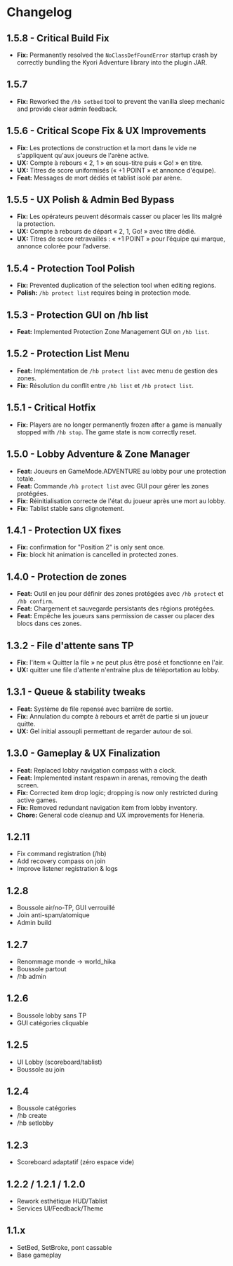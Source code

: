 # Changelog

## 1.5.8 - Critical Build Fix
- **Fix:** Permanently resolved the `NoClassDefFoundError` startup crash by correctly bundling the Kyori Adventure library into the plugin JAR.

## 1.5.7
- **Fix:** Reworked the `/hb setbed` tool to prevent the vanilla sleep mechanic and provide clear admin feedback.

## 1.5.6 - Critical Scope Fix & UX Improvements
- **Fix:** Les protections de construction et la mort dans le vide ne s'appliquent qu'aux joueurs de l'arène active.
- **UX:** Compte à rebours « 2, 1 » en sous-titre puis « Go! » en titre.
- **UX:** Titres de score uniformisés (« +1 POINT » et annonce d'équipe).
- **Feat:** Messages de mort dédiés et tablist isolé par arène.

## 1.5.5 - UX Polish & Admin Bed Bypass
- **Fix:** Les opérateurs peuvent désormais casser ou placer les lits malgré la protection.
- **UX:** Compte à rebours de départ « 2, 1, Go! » avec titre dédié.
- **UX:** Titres de score retravaillés : « +1 POINT » pour l’équipe qui marque, annonce colorée pour l’adverse.

## 1.5.4 - Protection Tool Polish
- **Fix:** Prevented duplication of the selection tool when editing regions.
- **Polish:** `/hb protect list` requires being in protection mode.

## 1.5.3 - Protection GUI on /hb list
- **Feat:** Implemented Protection Zone Management GUI on `/hb list`.

## 1.5.2 - Protection List Menu
- **Feat:** Implémentation de `/hb protect list` avec menu de gestion des zones.
- **Fix:** Résolution du conflit entre `/hb list` et `/hb protect list`.

## 1.5.1 - Critical Hotfix
- **Fix:** Players are no longer permanently frozen after a game is manually stopped with `/hb stop`. The game state is now correctly reset.

## 1.5.0 - Lobby Adventure & Zone Manager
- **Feat:** Joueurs en GameMode.ADVENTURE au lobby pour une protection totale.
- **Feat:** Commande `/hb protect list` avec GUI pour gérer les zones protégées.
- **Fix:** Réinitialisation correcte de l'état du joueur après une mort au lobby.
- **Fix:** Tablist stable sans clignotement.

## 1.4.1 - Protection UX fixes
- **Fix:** confirmation for "Position 2" is only sent once.
- **Fix:** block hit animation is cancelled in protected zones.

## 1.4.0 - Protection de zones
- **Feat:** Outil en jeu pour définir des zones protégées avec `/hb protect` et `/hb confirm`.
- **Feat:** Chargement et sauvegarde persistants des régions protégées.
- **Feat:** Empêche les joueurs sans permission de casser ou placer des blocs dans ces zones.

## 1.3.2 - File d'attente sans TP
- **Fix:** l'item « Quitter la file » ne peut plus être posé et fonctionne en l'air.
- **UX:** quitter une file d'attente n'entraîne plus de téléportation au lobby.

## 1.3.1 - Queue & stability tweaks
- **Feat:** Système de file repensé avec barrière de sortie.
- **Fix:** Annulation du compte à rebours et arrêt de partie si un joueur quitte.
- **UX:** Gel initial assoupli permettant de regarder autour de soi.

## 1.3.0 - Gameplay & UX Finalization
- **Feat:** Replaced lobby navigation compass with a clock.
- **Feat:** Implemented instant respawn in arenas, removing the death screen.
- **Fix:** Corrected item drop logic; dropping is now only restricted during active games.
- **Fix:** Removed redundant navigation item from lobby inventory.
- **Chore:** General code cleanup and UX improvements for Heneria.

## 1.2.11
- Fix command registration (/hb)
- Add recovery compass on join
- Improve listener registration & logs

## 1.2.8
- Boussole air/no-TP, GUI verrouillé
- Join anti-spam/atomique
- Admin build

## 1.2.7
- Renommage monde → world_hika
- Boussole partout
- /hb admin

## 1.2.6
- Boussole lobby sans TP
- GUI catégories cliquable

## 1.2.5
- UI Lobby (scoreboard/tablist)
- Boussole au join

## 1.2.4
- Boussole catégories
- /hb create <nom> <teamSize>
- /hb setlobby

## 1.2.3
- Scoreboard adaptatif (zéro espace vide)

## 1.2.2 / 1.2.1 / 1.2.0
- Rework esthétique HUD/Tablist
- Services UI/Feedback/Theme

## 1.1.x
- SetBed, SetBroke, pont cassable
- Base gameplay
